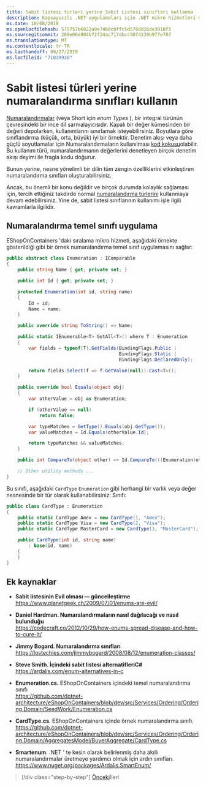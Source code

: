 ```yaml
---
title: Sabit listesi türleri yerine Sabit Listesi sınıfları kullanma
description: Kapsayıcılı .NET uygulamaları için .NET mikro hizmetleri mimarisi | İkinci öğesinin bazı sınırlamalarını çözmenin bir yolu olarak, numaralandırmalar yerine numaralandırma sınıflarını nasıl kullanabileceğinizi ortadan kaldırabilirsiniz.
ms.date: 10/08/2018
ms.openlocfilehash: 575757b6022a9e7468c0ffc5d576dd16de3018f5
ms.sourcegitcommit: 289e06e904b72f34ac717dbcc5074239b977e707
ms.translationtype: MT
ms.contentlocale: tr-TR
ms.lasthandoff: 09/17/2019
ms.locfileid: "71039938"
---
```

# <a name="use-enumeration-classes-instead-of-enum-types"></a>Sabit listesi türleri yerine numaralandırma sınıfları kullanın

[Numaralandırmalar](../../../csharp/language-reference/keywords/enum.md) (veya Short için *enum Types* ), bir integral türünün çevresindeki bir ince dil sarmalayıcısıdır. Kapalı bir değer kümesinden bir değeri depolarken, kullanımlarını sınırlamak isteyebilirsiniz. Boyutlara göre sınıflandırma (küçük, orta, büyük) iyi bir örnektir. Denetim akışı veya daha güçlü soyutlamalar için Numaralandırmaların kullanılması [kod kokusu](https://deviq.com/code-smells/)olabilir. Bu kullanım türü, numaralandırmanın değerlerini denetleyen birçok denetim akışı deyimi ile fragla kodu doğurur.

Bunun yerine, nesne yönelimli bir dilin tüm zengin özelliklerini etkinleştiren numaralandırma sınıfları oluşturabilirsiniz.

Ancak, bu önemli bir konu değildir ve birçok durumda kolaylık sağlaması için, tercih ettiğiniz takdirde normal [numaralandırma türlerini](../../../csharp/language-reference/keywords/enum.md) kullanmaya devam edebilirsiniz. Yine de, sabit listesi sınıflarının kullanımı işle ilgili kavramlarla ilgilidir.

## <a name="implement-an-enumeration-base-class"></a>Numaralandırma temel sınıfı uygulama

EShopOnContainers 'daki sıralama mikro hizmeti, aşağıdaki örnekte gösterildiği gibi bir örnek numaralandırma temel sınıf uygulamasını sağlar:

```csharp
public abstract class Enumeration : IComparable
{
    public string Name { get; private set; }

    public int Id { get; private set; }

    protected Enumeration(int id, string name) 
    {
        Id = id; 
        Name = name; 
    }

    public override string ToString() => Name;

    public static IEnumerable<T> GetAll<T>() where T : Enumeration
    {
        var fields = typeof(T).GetFields(BindingFlags.Public | 
                                         BindingFlags.Static | 
                                         BindingFlags.DeclaredOnly); 

        return fields.Select(f => f.GetValue(null)).Cast<T>();
    }

    public override bool Equals(object obj) 
    {
        var otherValue = obj as Enumeration; 

        if (otherValue == null) 
            return false;

        var typeMatches = GetType().Equals(obj.GetType());
        var valueMatches = Id.Equals(otherValue.Id);

        return typeMatches && valueMatches;
    }

    public int CompareTo(object other) => Id.CompareTo(((Enumeration)other).Id); 

    // Other utility methods ... 
}
```

Bu sınıfı, aşağıdaki `CardType` `Enumeration` gibi herhangi bir varlık veya değer nesnesinde bir tür olarak kullanabilirsiniz: Sınıfı:

```csharp
public class CardType : Enumeration
{
    public static CardType Amex = new CardType(1, "Amex");
    public static CardType Visa = new CardType(2, "Visa");
    public static CardType MasterCard = new CardType(3, "MasterCard");

    public CardType(int id, string name)
        : base(id, name)
    {
    }
}
```

## <a name="additional-resources"></a>Ek kaynaklar

- **Sabit listesinin Evil olması — güncelleştirme** \
  <https://www.planetgeek.ch/2009/07/01/enums-are-evil/>

- **Daniel Hardman. Numaralandırmaların nasıl dağılacağı ve nasıl bulunduğu** \
  <https://codecraft.co/2012/10/29/how-enums-spread-disease-and-how-to-cure-it/>

- **Jimmy Bogard. Numaralandırma sınıfları** \
  <https://lostechies.com/jimmybogard/2008/08/12/enumeration-classes/>

- **Steve Smith. İçindeki sabit listesi alternatifleriC#**  \
  <https://ardalis.com/enum-alternatives-in-c>

- **Enumeration.cs.** EShopOnContainers içindeki temel numaralandırma sınıfı \
  <https://github.com/dotnet-architecture/eShopOnContainers/blob/dev/src/Services/Ordering/Ordering.Domain/SeedWork/Enumeration.cs>

- **CardType.cs**. EShopOnContainers içinde örnek numaralandırma sınıfı. \
  <https://github.com/dotnet-architecture/eShopOnContainers/blob/dev/src/Services/Ordering/Ordering.Domain/AggregatesModel/BuyerAggregate/CardType.cs>

- **Smartenum**. .NET ' te kesin olarak belirlenmiş daha akıllı numaralandırmalar üretmeye yardımcı olmak için ardın sınıfları. \
  <https://www.nuget.org/packages/Ardalis.SmartEnum/>

>[!div class="step-by-step"]
>[Önceki](implement-value-objects.md)İleri
>[](domain-model-layer-validations.md)
